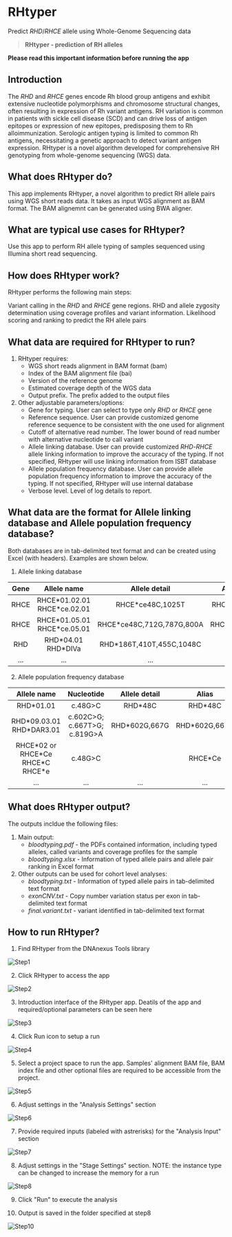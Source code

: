 <!-- dx-header -->
# RHtyper 

Predict *RHD*/*RHCE* allele using Whole-Genome Sequencing data

<!-- /dx-header -->

<!-- Insert a description of your app here -->
> **RHtyper - prediction of RH alleles**

**Please read this important information before running the app**

## **Introduction**

The *RHD* and *RHCE* genes encode Rh blood group antigens and exhibit extensive nucleotide polymorphisms and chromosome structural changes, often resulting in expression of Rh variant antigens. RH variation is common in patients with sickle cell disease (SCD) and can drive loss of antigen epitopes or expression of new epitopes, predisposing them to Rh alloimmunization. Serologic antigen typing is limited to common Rh antigens, necessitating a genetic approach to detect variant antigen expression. RHtyper is a novel algorithm developed for comprehensive RH genotyping from whole-genome sequencing (WGS) data.

## **What does RHtyper do?**

This app implements RHtyper, a novel algorithm to predict RH allele pairs using WGS short reads data. It takes as input WGS alignment as BAM format. The BAM alignemnt can be generated using BWA aligner.


## **What are typical use cases for RHtyper?**

Use this app to perform RH allele typing of samples sequenced using Illumina short read sequencing.

## **How does RHtyper work?**

RHtyper performs the following main steps:

Variant calling in the *RHD* and *RHCE* gene regions.
RHD and allele zygosity determination using coverage profiles and variant information.
Likelihood scoring and ranking to predict the RH allele pairs


## **What data are required for RHtyper to run?**

1. RHtyper requires:
   * WGS short reads alignment in BAM format (bam)
   * Index of the BAM alignment file (bai)
   * Version of the reference genome
   * Estimated coverage depth of the WGS data
   * Output prefix. The prefix added to the output files
2. Other adjustable parameters/options:
   * Gene for typing. User can select to type only *RHD* or *RHCE* gene
   * Reference sequence. User can provide customized genome reference sequence to be consistent with the one used for alignment
   * Cutoff of alternative read number. The lower bound of read number with alternative nucleotide to call variant
   * Allele linking database. User can provide customized *RHD*-*RHCE* allele linking information to improve the accuracy of the typing. If not specified, RHtyper will use linking information from ISBT database
   * Allele population frequency database. User can provide allele population frequency information to improve the accuracy of the typing. If not specified, RHtyper will use internal database
   * Verbose level. Level of log details to report.

## **What data are the format for Allele linking database and Allele population frequency database?**

Both databases are in tab-delimited text format and can be created using Excel (with headers). Examples are shown below.
1. Allele linking database

| Gene | Allele name | Allele detail | Alias | Linked | comment |
| :---: | :---: | :---: | :---: | :---: | :---: |
| RHCE | RHCE\*01.02.01 RHCE\*ce.02.01 | RHCE\*ce48C,1025T | RHCE\*ceTI | RHD\*04.01_RHD\*DIVa ||
| RHCE | RHCE\*01.05.01 RHCE\*ce.05.01 | RHCE\*ce48C,712G,787G,800A | RHCE\*ceEK | RHD\*DAR ||
| RHD | RHD\*04.01 RHD\*DIVa | RHD\*186T,410T,455C,1048C | | RHCE\*01.02.01 RHCE\*ce.02.01 ||
| ... | ... | ... | ... | ... | ... |

2. Allele population frequency database

| Allele name	| Nucleotide | Allele detail | Alias | PopFreq |
| :---: | :---: | :---: | :---: | :---: |
| RHD\*01.01 | c.48G>C | RHD\*48C | RHD\*48C | 0.0006 |
| RHD\*09.03.01 RHD\*DAR3.01 | c.602C>G; c.667T>G; c.819G>A |	RHD\*602G,667G | RHD\*602G,667G | 0.0298 |
| RHCE\*02 or RHCE\*Ce RHCE\*C RHCE\*e | c.48G>C | | RHCE\*Ce | 0.119 |
| ... | ... | ... | ... | ... |

## **What does RHtyper output?**

The outputs incldue the following files:

1. Main output:
   * *bloodtyping.pdf* - the PDFs contained information, including typed alleles, called variants and coverage profiles for the sample
   * *bloodtyping.xlsx* - Information of typed allele pairs and allele pair ranking in Excel format
2. Other outputs can be used for cohort level analyses:
   * *bloodtyping.txt* - Information of typed allele pairs in tab-delimited text format
   * *exonCNV.txt* - Copy number variation status per exon in tab-delimited text format
   * *final.variant.txt* - variant identified in tab-delimited text format

## **How to run RHtyper?**

1. Find RHtyper from the DNAnexus Tools library

![Step1](tutorial/Step1.png)

2. Click RHtyper to access the app

![Step2](tutorial/Step1.1.png)

3. Introduction interface of the RHtyper app. Deatils of the app and required/optional parameters can be seen here

![Step3](tutorial/Intro.png)

4. Click Run icon to setup a run

![Step4](tutorial/Step2.1.png)

5. Select a project space to run the app. Samples' alignment BAM file, BAM index file and other optional files are required to be accessible from the project.

![Step5](tutorial/Step2.2.png)

6. Adjust settings in the "Analysis Settings" section

![Step6](tutorial/Step2.3.png)

7. Provide required inputs (labeled with astrerisks) for the "Analysis Input" section

![Step7](tutorial/Step2.4.1.png)

8. Adjust settings in the "Stage Settings" section. NOTE: the instance type can be changed to increase the memory for a run

![Step8](tutorial/Step2.5.1.png)

9. Click "Run" to execute the analysis 

10. Output is saved in the folder specified at step8

![Step10](tutorial/output.png)
